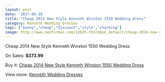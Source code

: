 ```yaml
---
layout: post
date: '2017-06-18'
title: "Cheap 2014 New Style Kenneth Winston 1550 Wedding Dress"
category: Kenneth Wedding Dresses
tags: ["bonny","cheap","discount","style","charming"]
image: http://www.neoformal.com/22025-thickbox_default/cheap-2014-new-style-kenneth-winston-1550-wedding-dress.jpg
---
```

Cheap 2014 New Style Kenneth Winston 1550 Wedding Dress

On Sales: **$373.99**
<a href="https://www.neoformal.com/en/kenneth-wedding-dresses-2014/7222-cheap-2014-new-style-kenneth-winston-1550-wedding-dress.html"><amp-img layout="responsive" width="600" height="600" src="//www.neoformal.com/22025-thickbox_default/cheap-2014-new-style-kenneth-winston-1550-wedding-dress.jpg" alt="Cheap 2014 New Style Kenneth Winston 1550 Wedding Dress 0" /></a>
<a href="https://www.neoformal.com/en/kenneth-wedding-dresses-2014/7222-cheap-2014-new-style-kenneth-winston-1550-wedding-dress.html"><amp-img layout="responsive" width="600" height="600" src="//www.neoformal.com/22027-thickbox_default/cheap-2014-new-style-kenneth-winston-1550-wedding-dress.jpg" alt="Cheap 2014 New Style Kenneth Winston 1550 Wedding Dress 1" /></a>
<a href="https://www.neoformal.com/en/kenneth-wedding-dresses-2014/7222-cheap-2014-new-style-kenneth-winston-1550-wedding-dress.html"><amp-img layout="responsive" width="600" height="600" src="//www.neoformal.com/22026-thickbox_default/cheap-2014-new-style-kenneth-winston-1550-wedding-dress.jpg" alt="Cheap 2014 New Style Kenneth Winston 1550 Wedding Dress 2" /></a>

Buy it: [Cheap 2014 New Style Kenneth Winston 1550 Wedding Dress](https://www.neoformal.com/en/kenneth-wedding-dresses-2014/7222-cheap-2014-new-style-kenneth-winston-1550-wedding-dress.html "Cheap 2014 New Style Kenneth Winston 1550 Wedding Dress")

View more: [Kenneth Wedding Dresses](https://www.neoformal.com/en/114-kenneth-wedding-dresses-2014 "Kenneth Wedding Dresses")